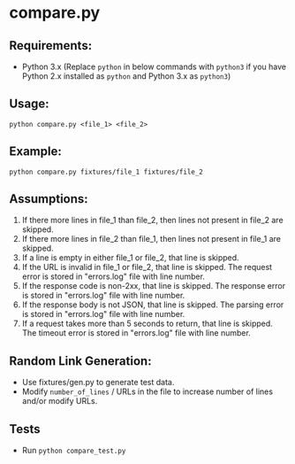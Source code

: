 # compare.py

## Requirements:
* Python 3.x (Replace `python` in below commands with `python3` if you have Python 2.x installed as `python` and Python 3.x as `python3`)

## Usage:

```
python compare.py <file_1> <file_2>
```

## Example:

```
python compare.py fixtures/file_1 fixtures/file_2
```

## Assumptions:

1. If there more lines in file_1 than file_2, then lines not present in file_2 are skipped.
2. If there more lines in file_2 than file_1, then lines not present in file_1 are skipped.
3. If a line is empty in either file_1 or file_2, that line is skipped.
4. If the URL is invalid in file_1 or file_2, that line is skipped. The request error is stored in "errors.log" file with line number.
5. If the response code is non-2xx, that line is skipped. The response error is stored in "errors.log" file with line number.
6. If the response body is not JSON, that line is skipped. The parsing error is stored in "errors.log" file with line number.
7. If a request takes more than 5 seconds to return, that line is skipped. The timeout error is stored in "errors.log" file with line number.

## Random Link Generation:

* Use fixtures/gen.py to generate test data.
* Modify `number_of_lines` / URLs in the file to increase number of lines and/or modify URLs.

## Tests

* Run `python compare_test.py`
